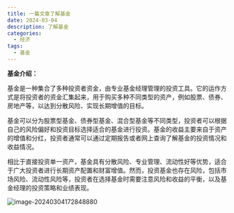 ```yaml
---
title: 一篇文章了解基金
date: 2024-03-04
description: 了解基金
categories:
  - 经济
tags:
  - 基金
---
```



**基金介绍：**

基金是一种集合了多种投资者资金，由专业基金经理管理的投资工具。它的运作方式是将投资者的资金汇集起来，用于购买多种不同类型的资产，例如股票、债券、房地产等，以达到分散风险、实现长期增值的目标。

基金可以分为股票型基金、债券型基金、混合型基金等不同类型，投资者可以根据自己的风险偏好和投资目标选择适合的基金进行投资。基金的收益主要来自于资产的增值和分红，投资者通常可以通过定期报告或者网上查询了解基金的投资情况和收益情况。

相比于直接投资单一资产，基金具有分散风险、专业管理、流动性好等优势，适合于广大投资者进行长期资产配置和财富增值。然而，投资基金也存在风险，包括市场风险、流动性风险等，投资者在选择基金时需要注意风险和收益的平衡，以及基金经理的投资策略和业绩表现。

![image-20240304172848880](http://maximg.maxcosmos.top/blog-img/image-20240304172848880.png)
